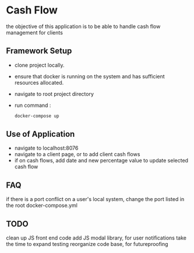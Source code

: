 # Cash Flow

the objective of this application is to be able to handle cash flow management for clients

## Framework Setup

- clone project locally.
- ensure that docker is running on the system and has sufficient resources allocated.
- navigate to root project directory
- run command :

  ``` bash
  docker-compose up
  ```

## Use of Application

- navigate to localhost:8076
- navigate to a client page, or to add client cash flows
- if on cash flows, add date and new percentage value to update selected cash flow
  
## FAQ

if there is a port conflict on a user's local system, change the port listed in the root docker-compose.yml

## TODO

clean up JS front end code
add JS modal library, for user notifications
take the time to expand testing
reorganize code base, for futureproofing
